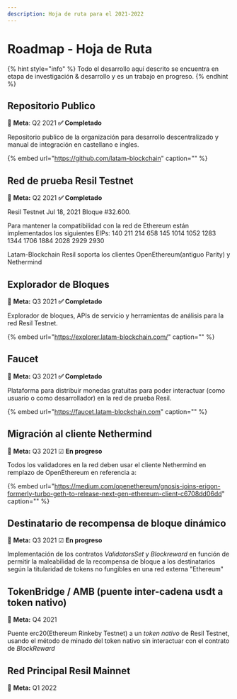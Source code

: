 ```yaml
---
description: Hoja de ruta para el 2021-2022
---
```


# Roadmap - Hoja de Ruta

{% hint style="info" %}
Todo el desarrollo aquí descrito se encuentra en etapa de investigación & desarrollo y es un trabajo en progreso.
{% endhint %}

## Repositorio Publico

🎯 **Meta**: Q2 2021 **✅ Completado**

Repositorio publico de la organización para desarrollo descentralizado y manual de integración en castellano e ingles.

{% embed url="https://github.com/latam-blockchain" caption="" %}

## Red de prueba Resil Testnet

🎯 **Meta:** Q2 2021 **✅ Completado**

Resil Testnet Jul 18, 2021 Bloque \#32.600.

Para mantener la compatibilidad con la red de Ethereum están implementados los siguientes EIPs: 140 211 214 658 145 1014 1052 1283 1344 1706 1884 2028 2929 2930

Latam-Blockchain Resil soporta los clientes OpenEthereum\(antiguo Parity\) y Nethermind

## Explorador de Bloques

🎯 **Meta:** Q3 2021 **✅ Completado**

Explorador de bloques, APIs de servicio y herramientas de análisis para la red Resil Testnet.

{% embed url="https://explorer.latam-blockchain.com/" caption="" %}

## Faucet

🎯 **Meta:** Q3 2021 **✅ Completado**

Plataforma para distribuir monedas gratuitas para poder interactuar \(como usuario o como desarrollador\) en la red de prueba Resil.

{% embed url="https://faucet.latam-blockchain.com" caption="" %}

## **Migración al cliente Nethermind**

🎯 **Meta:** Q3 2021  ☑ **En progreso**

Todos los validadores en la red deben usar el cliente Nethermind en remplazo de OpenEthereum en referencia a:

{% embed url="https://medium.com/openethereum/gnosis-joins-erigon-formerly-turbo-geth-to-release-next-gen-ethereum-client-c6708dd06dd" caption="" %}

## **Destinatario de recompensa de bloque dinámico**

🎯 **Meta:** Q3 2021 ☑ **En progreso**

Implementación de los contratos _ValidatorsSet_ y _Blockreward_ en función de permitir la maleabilidad de la recompensa de bloque a los destinatarios según la titularidad de tokens no fungibles en una red externa "Ethereum"

## **TokenBridge / AMB \(puente inter-cadena usdt a token nativo\)**

🎯 **Meta:** Q4 2021

Puente erc20\(Ethereum Rinkeby Testnet\) a un _token nativo_ de Resil Testnet, usando el método de minado del token nativo sin interactuar con el contrato de _BlockReward_

## **Red Principal Resil Mainnet**

🎯 **Meta:** Q1 2022

